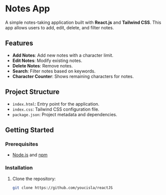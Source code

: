 # Notes App

A simple notes-taking application built with **React.js** and **Tailwind CSS**. This app allows users to add, edit, delete, and filter notes.

## Features

- **Add Notes**: Add new notes with a character limit.
- **Edit Notes**: Modify existing notes.
- **Delete Notes**: Remove notes.
- **Search**: Filter notes based on keywords.
- **Character Counter**: Shows remaining characters for notes.

## Project Structure

- `index.html`: Entry point for the application.
- `index.css`: Tailwind CSS configuration file.
- `package.json`: Project metadata and dependencies.

## Getting Started

### Prerequisites

- [Node.js](https://nodejs.org/) and [npm](https://www.npmjs.com/)

### Installation

1. Clone the repository:
   ```bash
   git clone https://github.com/youcisla/reactJS
